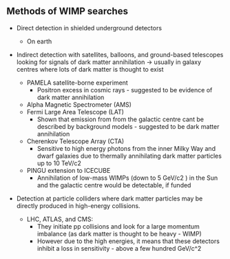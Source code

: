    
## Methods of WIMP searches

-   Direct detection in shielded underground detectors
	-   On earth

-   Indirect detection with satellites, balloons, and ground-based telescopes looking for signals of dark matter annihilation -> usually in galaxy centres where lots of dark matter is thought to exist
	-   PAMELA satellite-borne experiment
		-   Positron excess in cosmic rays - suggested to be evidence of dark matter annihilation
	-   Alpha Magnetic Spectrometer (AMS)
	-   Fermi Large Area Telescope (LAT)
		-   Shown that emission from from the galactic centre cant be described by background models - suggested to be dark matter annihilation
	-   Cherenkov Telescope Array (CTA)
		-   Sensitive to high energy photons from the inner Milky Way and dwarf galaxies due to thermally annihilating dark matter particles up to 10 TeV/c2
	-   PINGU extension to ICECUBE
		-   Annihilation of low-mass WIMPs (down to 5 GeV/c2 ) in the Sun and the galactic centre would be detectable, if funded
-   Detection at particle colliders where dark matter particles may be directly produced in high-energy collisions.
	-   LHC, ATLAS, and CMS:
		-   They initiate pp collisions and look for a large momentum imbalance (as dark matter is thought to be heavy - WIMP)
		-   However due to the high energies, it means that these detectors inhibit a loss in sensitivity - above a few hundred GeV/c^2